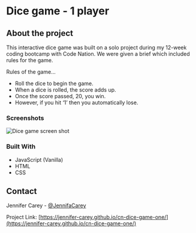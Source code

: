 # Dice game - 1 player

## About the project

This interactive dice game was built on a solo project during my 12-week coding bootcamp with Code Nation. We were given a brief which included rules for the game.

Rules of the game...
- Roll the dice to begin the game.
- When a dice is rolled, the score adds up.
- Once the score passed, 20, you win.
- However, if you hit ‘1’ then you automatically lose.

### Screenshots

![Dice game screen shot](https://jennifer-carey.github.io/cn-dice-game-one/img/screenshots/dice-mockup.jpg)

### Built With

- JavaScript (Vanilla)
- HTML
- CSS

## Contact

Jennifer Carey - [@JennifaCarey](https://twitter.com/JennifaCarey)

Project Link: [https://jennifer-carey.github.io/cn-dice-game-one/](https://jennifer-carey.github.io/cn-dice-game-one/)
